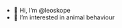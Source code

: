 - 👋 Hi, I’m @leoskope
- 👀 I’m interested in animal behaviour

<!---
leoskope/leoskope is a ✨ special ✨ repository because its `README.md` (this file) appears on your GitHub profile.
You can click the Preview link to take a look at your changes.
--->
